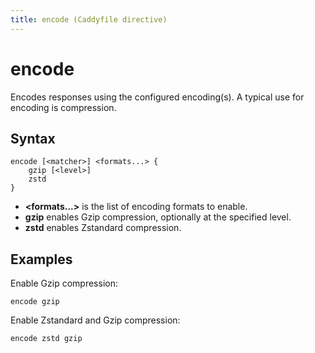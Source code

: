 ```yaml
---
title: encode (Caddyfile directive)
---
```


# encode

Encodes responses using the configured encoding(s). A typical use for encoding is compression.

## Syntax

```
encode [<matcher>] <formats...> {
	gzip [<level>]
	zstd
}
```

- **&lt;formats...&gt;** is the list of encoding formats to enable.
- **gzip** enables Gzip compression, optionally at the specified level.
- **zstd** enables Zstandard compression.


## Examples

Enable Gzip compression:

```
encode gzip
```

Enable Zstandard and Gzip compression:

```
encode zstd gzip
```

